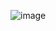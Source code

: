 ![image](https://user-images.githubusercontent.com/37451620/89034994-7d19c600-d310-11ea-97db-cf8ff113bd63.png)
